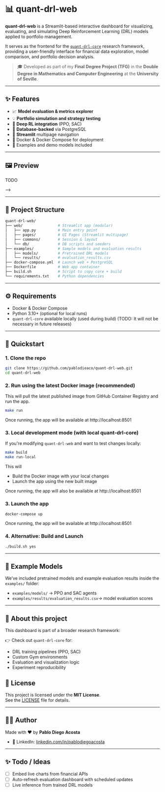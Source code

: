 # 📊 quant-drl-web

**quant-drl-web** is a Streamlit-based interactive dashboard for visualizing, evaluating, and simulating Deep Reinforcement Learning (DRL) models applied to portfolio management.

It serves as the frontend for the [`quant-drl-core`](https://github.com/pablodieaco/quant-drl-core) research framework, providing a user-friendly interface for financial data exploration, model comparison, and portfolio decision analysis.

> 🎓 Developed as part of my **Final Degree Project (TFG)** in the **Double Degree in Mathematics and Computer Engineering** at the **University of Seville**.

---

## ✨ Features

- 📈 **Model evaluation & metrics explorer**
- 💡 **Portfolio simulation and strategy testing**
- 🧠 **Deep RL integration** (PPO, SAC)
- 🔌 **Database-backed** via PostgreSQL
- 🎨 **Streamlit** multipage navigation
- 🐳 Docker & Docker Compose for deployment
- 📂 Examples and demo models included

---

## 🖼️ Preview
TODO
<!-- 🖼️ You can replace this with a GIF or a screenshot

<!-- ![App Preview](assets/dashboard_preview.gif) -->

<!-- > _Insert a short demo GIF or screenshot of the Streamlit app here_
> - You can use `peek` or `screen-to-gif` to record your screen
> - Save it to `/assets/` and link it above --> -->

---

## 📁 Project Structure

```bash
quant-drl-web/
├── web/                # Streamlit app (modular)
│   ├── app.py          # Main entry point
│   ├── pages/          # UI Pages (Streamlit multipage)
│   ├── commons/        # Session & layout
│   └── db/             # DB scripts and seeders
├── examples/           # Sample models and evaluation results
│   ├── models/         # Pretrained DRL models
│   └── results/        # evaluation_results.csv
├── docker-compose.yml  # Launch web + PostgreSQL
├── Dockerfile          # Web app container
├── build.sh            # Script to copy core + build
└── requirements.txt    # Python dependencies
```

---

## ⚙️ Requirements

- Docker & Docker Compose
- Python 3.10+ (optional for local runs)
- `quant-drl-core` available locally (used during build) (TODO: It will not be necessary in future releases)

---

## 🚀 Quickstart

### 1. Clone the repo 
```bash
git clone https://github.com/pablodieaco/quant-drl-web.git
cd quant-drl-web
```

### 2. Run using the latest Docker image (recommended)
This will pull the latest published image from GitHub Container Registry and run the app.

```bash
make run
```

Once running, the app will be available at http://localhost:8501

### 3. Local development mode (with local quant-drl-core)
If you're modifying `quant-drl-web` and want to test changes locally:

```bash
make build 
make run-local
```
This will

- Build the Docker image with your local changes
- Launch the app using the new built image

Once running, the app will also be available at http://localhost:8501

### 3. Launch the app

```bash
docker-compose up
```
Once running, the app will be available at http://localhost:8501

### 4. Alternative: Build and Launch

```bash
./build.sh yes
```

---

## 🧪 Example Models

We’ve included pretrained models and example evaluation results inside the `examples/` folder:
- `examples/models/` → PPO and SAC agents
- `examples/results/evaluation_results.csv`→ model evaluation scores

---

## 🧠 About this project

This dashboard is part of a broader research framework:

👉 Check out `quant-drl-core` for:
- DRL training pipelines (PPO, SAC)
- Custom Gym environments
- Evaluation and visualization logic
- Experiment reproducibility



## 📝 License

This project is licensed under the **MIT License**.  
See the [LICENSE](./LICENSE) file for details.

---

## 🙋‍♂️ Author

Made with ❤️ by **Pablo Diego Acosta**

- 💼 LinkedIn: [linkedin.com/in/pablodiegoacosta](https://www.linkedin.com/in/pablodiegoacosta)

---

## ✨ Todo / Ideas

- [ ] Embed live charts from financial APIs
- [ ] Auto-refresh evaluation dashboard with scheduled updates
- [ ] Live inference from trained DRL models